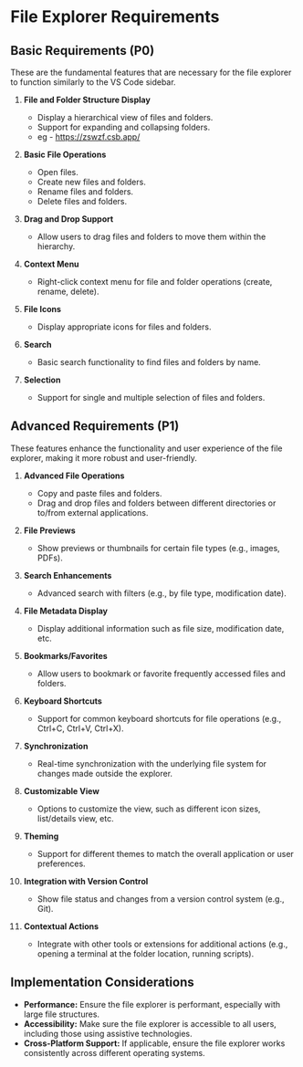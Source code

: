 # File Explorer Requirements

## Basic Requirements (P0)

These are the fundamental features that are necessary for the file explorer to function similarly to the VS Code sidebar.

1. **File and Folder Structure Display**

   - Display a hierarchical view of files and folders.
   - Support for expanding and collapsing folders.
   - eg - https://zswzf.csb.app/

2. **Basic File Operations**

   - Open files.
   - Create new files and folders.
   - Rename files and folders.
   - Delete files and folders.

3. **Drag and Drop Support**

   - Allow users to drag files and folders to move them within the hierarchy.

4. **Context Menu**

   - Right-click context menu for file and folder operations (create, rename, delete).

5. **File Icons**

   - Display appropriate icons for files and folders.

6. **Search**

   - Basic search functionality to find files and folders by name.

7. **Selection**
   - Support for single and multiple selection of files and folders.

## Advanced Requirements (P1)

These features enhance the functionality and user experience of the file explorer, making it more robust and user-friendly.

1. **Advanced File Operations**

   - Copy and paste files and folders.
   - Drag and drop files and folders between different directories or to/from external applications.

2. **File Previews**

   - Show previews or thumbnails for certain file types (e.g., images, PDFs).

3. **Search Enhancements**

   - Advanced search with filters (e.g., by file type, modification date).

4. **File Metadata Display**

   - Display additional information such as file size, modification date, etc.

5. **Bookmarks/Favorites**

   - Allow users to bookmark or favorite frequently accessed files and folders.

6. **Keyboard Shortcuts**

   - Support for common keyboard shortcuts for file operations (e.g., Ctrl+C, Ctrl+V, Ctrl+X).

7. **Synchronization**

   - Real-time synchronization with the underlying file system for changes made outside the explorer.

8. **Customizable View**

   - Options to customize the view, such as different icon sizes, list/details view, etc.

9. **Theming**

   - Support for different themes to match the overall application or user preferences.

10. **Integration with Version Control**

    - Show file status and changes from a version control system (e.g., Git).

11. **Contextual Actions**
    - Integrate with other tools or extensions for additional actions (e.g., opening a terminal at the folder location, running scripts).

## Implementation Considerations

- **Performance:** Ensure the file explorer is performant, especially with large file structures.
- **Accessibility:** Make sure the file explorer is accessible to all users, including those using assistive technologies.
- **Cross-Platform Support:** If applicable, ensure the file explorer works consistently across different operating systems.

